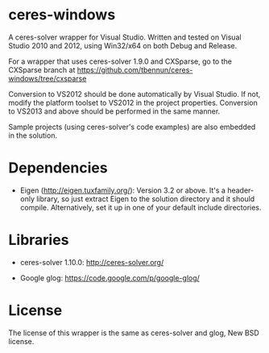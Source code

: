ceres-windows
=============

A ceres-solver wrapper for Visual Studio.
Written and tested on Visual Studio 2010 and 2012, using Win32/x64 on both Debug and Release.

For a wrapper that uses ceres-solver 1.9.0 and CXSparse, go to the
CXSparse branch at https://github.com/tbennun/ceres-windows/tree/cxsparse

Conversion to VS2012 should be done automatically by Visual Studio. If not, modify the platform toolset
to VS2012 in the project properties. Conversion to VS2013 and above should be performed in the 
same manner.


Sample projects (using ceres-solver's code examples) are also embedded in the solution.

Dependencies
============

  * Eigen (http://eigen.tuxfamily.org/): Version 3.2 or above. It's a header-only 
    library, so just extract Eigen to the solution directory and it should compile. 
    Alternatively, set it up in one of your default include directories.

Libraries
=========

  * ceres-solver 1.10.0: http://ceres-solver.org/

  * Google glog: https://code.google.com/p/google-glog/


License
=======

The license of this wrapper is the same as ceres-solver and glog, New BSD license.
